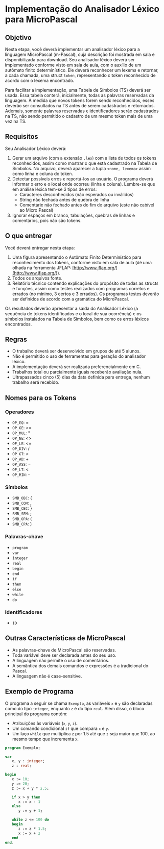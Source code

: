 # Implementação do Analisador Léxico para MicroPascal

## Objetivo

Nesta etapa, você deverá implementar um analisador léxico para a linguagem MicroPascal (m-Pascal), cuja descrição foi mostrada em sala e disponibilizada para download. Seu analisador léxico deverá ser implementado conforme visto em sala de aula, com o auxílio de um autômato finito determinístico. Ele deverá reconhecer um lexema e retornar, a cada chamada, uma struct `token`, representando o token reconhecido de acordo com o lexema encontrado.

Para facilitar a implementação, uma Tabela de Símbolos (TS) deverá ser usada. Essa tabela conterá, inicialmente, todas as palavras reservadas da linguagem. À medida que novos tokens forem sendo reconhecidos, esses deverão ser consultados na TS antes de serem cadastrados e retornados. Ademais, somente palavras reservadas e identificadores serão cadastrados na TS, não sendo permitido o cadastro de um mesmo token mais de uma vez na TS.

## Requisitos

Seu Analisador Léxico deverá:

1. Gerar um arquivo (com a extensão `.lex`) com a lista de todos os tokens reconhecidos, assim como mostrar o que está cadastrado na Tabela de Símbolos. No arquivo, deverá aparecer a tupla `<nome, lexema>` assim como linha e coluna do token.
2. Detectar possíveis erros e reportá-los ao usuário. O programa deverá informar o erro e o local onde ocorreu (linha e coluna). Lembre-se que em análise léxica tem-se 3 tipos de erros:
   - Caracteres desconhecidos (não esperados ou inválidos)
   - String não fechada antes de quebra de linha
   - Comentário não fechado antes do fim de arquivo (este não cabível ao Micro Pascal)
3. Ignorar espaços em branco, tabulações, quebras de linhas e comentários, pois não são tokens.

## O que entregar

Você deverá entregar nesta etapa:

1. Uma figura apresentando o Autômato Finito Determinístico para reconhecimento dos tokens, conforme visto em sala de aula (dê uma olhada na ferramenta JFLAP: [http://www.jflap.org/](http://www.jflap.org/)).
2. Todos os arquivos fonte.
3. Relatório técnico contendo explicações do propósito de todas as structs e funções, assim como testes realizados com programas corretos e errados (no mínimo, 3 certos e 3 errados). Os programas testes deverão ser definidos de acordo com a gramática do MicroPascal.

Os resultados deverão apresentar a saída do Analisador Léxico (a sequência de tokens identificados e o local de sua ocorrência) e os símbolos instalados na Tabela de Símbolos, bem como os erros léxicos encontrados.

## Regras

- O trabalho deverá ser desenvolvido em grupos de até 5 alunos.
- Não é permitido o uso de ferramentas para geração do analisador léxico.
- A implementação deverá ser realizada preferencialmente em C.
- Trabalhos total ou parcialmente iguais receberão avaliação nula.
- Ultrapassados cinco (5) dias da data definida para entrega, nenhum trabalho será recebido.

## Nomes para os Tokens

### Operadores

- `OP_EQ`: =
- `OP_GE`: >=
- `OP_MUL`: *
- `OP_NE`: <>
- `OP_LE`: <=
- `OP_DIV`: /
- `OP_GT`: >
- `OP_AD`: +
- `OP_ASS`: =
- `OP_LT`: <
- `OP_MIN`: -

### Símbolos

- `SMB_OBC`: {
- `SMB_COM`: ,
- `SMB_CBC`: }
- `SMB_SEM`: ;
- `SMB_OPA`: (
- `SMB_CPA`: )

### Palavras-chave

- `program`
- `var`
- `integer`
- `real`
- `begin`
- `end`
- `if`
- `then`
- `else`
- `while`
- `do`

### Identificadores

- `ID`

## Outras Características de MicroPascal

- As palavras-chave de MicroPascal são reservadas.
- Toda variável deve ser declarada antes do seu uso.
- A linguagem não permite o uso de comentários.
- A semântica dos demais comandos e expressões é a tradicional do Pascal.
- A linguagem não é case-sensitive.

## Exemplo de Programa

O programa a seguir se chama `Exemplo`, as variáveis `x` e `y` são declaradas como do tipo `integer`, enquanto `z` é do tipo `real`. Além disso, o bloco principal do programa contém:

- Atribuições às variáveis (`x`, `y`, `z`).
- Um comando condicional `if` que compara `x` e `y`.
- Um laço `while` que multiplica `z` por 1.5 até que `z` seja maior que 100, ao mesmo tempo que incrementa `x`.

```pascal
program Exemplo;

var
   x, y : integer;
   z : real;

begin
   x := 10;
   y := 20;
   z := x + y * 2.5;

   if x > y then
      x := x - 1
   else
      y := y + 1;

   while z <= 100 do
   begin
      z := z * 1.5;
      x := x + 2
   end
end.
```